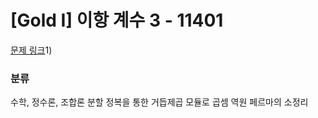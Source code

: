 # [Gold I] 이항 계수 3 - 11401 

[문제 링크](https://www.acmicpc.net/problem/114)1) 


### 분류

수학, 정수론, 조합론
분할 정복을 통한 거듭제곱
모듈로 곱셈 역원
페르마의 소정리